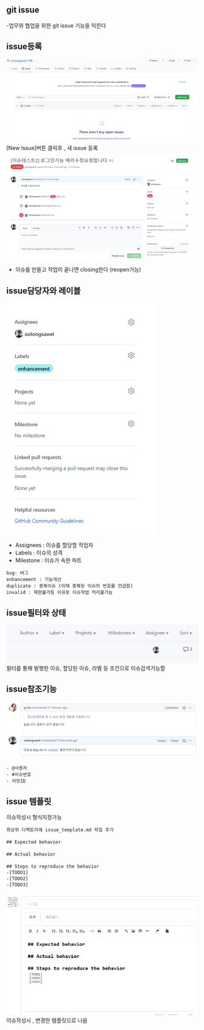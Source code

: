 ## git issue
-업무와 협업을 위한 git issue 기능을 익힌다

## issue등록
![gitea](/SRC/GIT/0.gitissue_01.PNG)
[New Issue]버튼 클릭후 , 새 issue 등록

![gitea](/SRC/GIT/1.gitissue_02.PNG)
- 이슈를 만들고 작업이 끝나면 closing한다 (reopen가능)

## issue담당자와 레이블
![gitea](/SRC/GIT/1.gitissue_03.PNG)
- Assignees : 이슈를 할당할 작업자
- Labels : 이슈의 성격
- Milestone : 이슈가 속한 파트 
```
bug: 버그
enhancement : 기능개선
duplicate : 중복이슈 (이때 중복된 이슈의 번호를 언급함)
invalid : 재현불가등 이유로 이슈작업 처리불가능
```

## issue필터와 상태
![gitea](/SRC/GIT/1.gitissue_04.PNG)
필터를 통해 발행한 이슈, 할당된 이슈, 라벨 등 조건으로 이슈검색가능함

## issue참조기능
![gitea](/SRC/GIT/1.gitissue_05.PNG)
```
- @사용자
- #이슈번호
- 커밋ID 
```

## issue 템플릿
이슈작성시 형식지정가능
```
최상위 디렉토리에 issue_template.md 파일 추가 

## Expected behavior

## Actual behavior

## Steps to reproduce the behavior
-[TODO1]
-[TODO2]
-[TODO3]
```

![gitea](/SRC/GIT/1.gitissue_06.PNG)
이슈작성시 , 변경한 템플릿으로 나옴